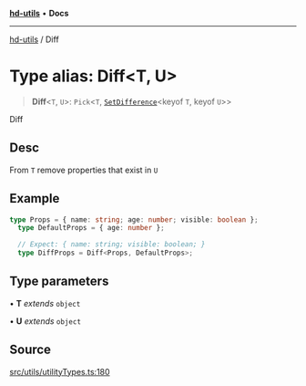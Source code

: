 [**hd-utils**](../README.md) • **Docs**

***

[hd-utils](../globals.md) / Diff

# Type alias: Diff\<T, U\>

> **Diff**\<`T`, `U`\>: `Pick`\<`T`, [`SetDifference`](SetDifference.md)\<keyof `T`, keyof `U`\>\>

Diff

## Desc

From `T` remove properties that exist in `U`

## Example

```ts
type Props = { name: string; age: number; visible: boolean };
  type DefaultProps = { age: number };

  // Expect: { name: string; visible: boolean; }
  type DiffProps = Diff<Props, DefaultProps>;
```

## Type parameters

• **T** *extends* `object`

• **U** *extends* `object`

## Source

[src/utils/utilityTypes.ts:180](https://github.com/AhmadHddad/h-utils/blob/5c76ff5de068cee019fc632d9da2e395721bb48f/src/utils/utilityTypes.ts#L180)
